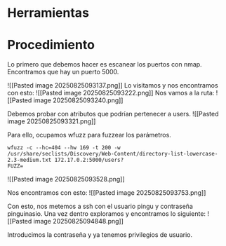 # Herramientas
# Procedimiento
Lo primero que debemos hacer es escanear los puertos con nmap. Encontramos que hay un puerto 5000.

![[Pasted image 20250825093137.png]]
Lo visitamos y nos encontramos con esto:
![[Pasted image 20250825093222.png]]
Nos vamos a la ruta:
![[Pasted image 20250825093240.png]]

Debemos probar con atributos que podrían pertenecer a users. 
![[Pasted image 20250825093321.png]]

Para ello, ocupamos wfuzz para fuzzear los parámetros.
```
wfuzz -c --hc=404 --hw 169 -t 200 -w /usr/share/seclists/Discovery/Web-Content/directory-list-lowercase-2.3-medium.txt 172.17.0.2:5000/users?  
FUZZ=
```

![[Pasted image 20250825093528.png]]

Nos encontramos con esto:
![[Pasted image 20250825093753.png]]

Con esto, nos metemos a ssh con el usuario pingu y contraseña pinguinasio. Una vez dentro exploramos y encontramos lo siguiente:
![[Pasted image 20250825094848.png]]

Introducimos la contraseña y ya tenemos privilegios de usuario.